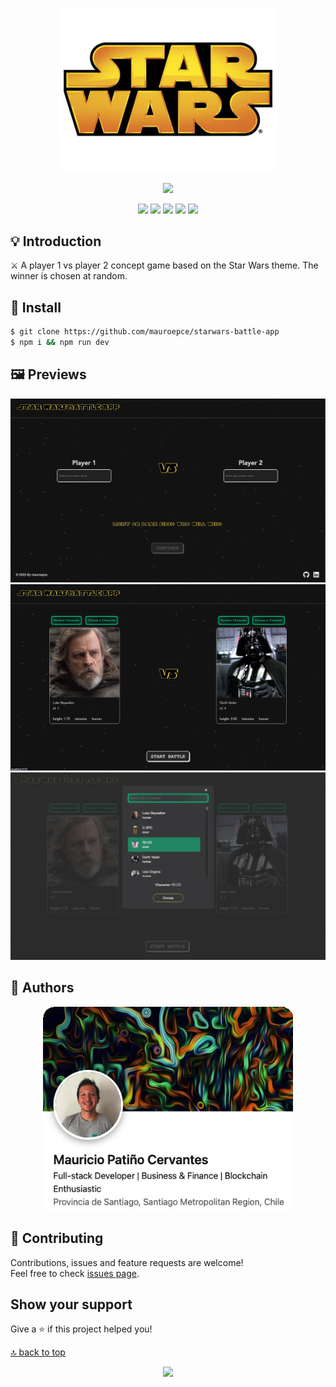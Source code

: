 <span id="top"></span>

<p align="center">
  <img src="https://github.com/mauroepce/starwars-battle-app/blob/main/src/assets/no_image.png" width="350"/>
</p>

<p align="center">
   <a href="https://starwarsbtlgame.netlify.app/"><img src="https://raw.githubusercontent.com/gabriel-roque/design/master/btn-open-app.png" width="200"></a>
</p>

<p align="center">
  <a href="https://pt-br.reactjs.org/"><img src="https://img.shields.io/badge/ReactJS-17.x-blue"></a>
  <a href="https://redux.js.org/"><img src="https://img.shields.io/badge/Redux-4.0.x-blue"></a>
  <a href="https://github.com/reduxjs/redux-thunk"><img src="https://img.shields.io/badge/Redux Thunk-2.3.x-green"></a>
  <a href="https://reacttraining.com/react-router/web/guides/quick-start"><img src="https://img.shields.io/badge/React Router-5.1.x-blueviolet"></a>
  <a href="https://www.conventionalcommits.org/en/v1.0.0/"><img src="https://img.shields.io/badge/Commitizen-friendly-green"></a>
</p>

## 💡 Introduction

⚔️ A player 1 vs player 2 concept game based on the Star Wars theme. The winner is chosen at random.

## 🚀 Install

```sh
$ git clone https://github.com/mauroepce/starwars-battle-app
$ npm i && npm run dev
```

## 🖼️ Previews

<p align="center">
  <img src="https://github.com/mauroepce/starwars-battle-app/blob/main/src/assets/home_view.png" width="600">
  <img src="https://github.com/mauroepce/starwars-battle-app/blob/main/src/assets/battle_view.png" width="600">
  <img src="https://github.com/mauroepce/starwars-battle-app/blob/main/src/assets/choose_caracter.png" width="600">
</p>


## 👤 Authors

<p align="center">
  <a href="https://cl.linkedin.com/in/mauroepce">
    <img src="https://github.com/mauroepce/starwars-battle-app/blob/main/src/assets/mauro_card.png" width="400" />
  </a>
 

## 🤝 Contributing

Contributions, issues and feature requests are welcome!<br />Feel free to check [issues page](https://github.com/gabriel-roque/starwars-battle/issues).

## Show your support

Give a ⭐️ if this project helped you!

[🔝 back to top](#top)

<p align="center">
  <img src="https://raw.githubusercontent.com/gabriel-roque/design/master/logo-gabriel-roque.png" width="200"/>
</p>
